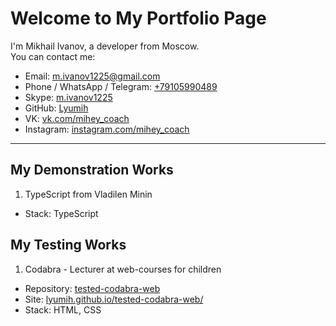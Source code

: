 # Welcome to My Portfolio Page
I'm Mikhail Ivanov, a developer from Moscow.  
You can contact me:
- Email: m.ivanov1225@gmail.com
- Phone / WhatsApp / Telegram: [+79105990489](+79105990489)
- Skype: [m.ivanov1225](https://join.skype.com/invite/hEuh3DS9FeGF)
- GitHub: [Lyumih](https://github.com/Lyumih)
- VK: [vk.com/mihey_coach](https://vk.com/mihey_coach)
- Instagram: [instagram.com/mihey_coach](https://www.instagram.com/mihey_coach/)
 
---
## My Demonstration Works
1. TypeScript from Vladilen Minin
- Stack: TypeScript

## My Testing Works
1. Codabra - Lecturer at web-courses for children
- Repository: [tested-codabra-web](https://github.com/Lyumih/tested-codabra-web)
- Site: [lyumih.github.io/tested-codabra-web/](https://lyumih.github.io/tested-codabra-web/)
- Stack: HTML, CSS
